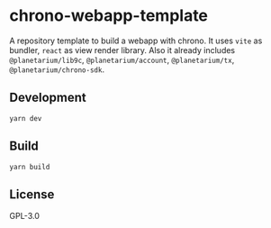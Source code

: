 # chrono-webapp-template

A repository template to build a webapp with chrono. It uses `vite` as bundler, `react` as view render library. Also it already includes `@planetarium/lib9c`, `@planetarium/account`, `@planetarium/tx`, `@planetarium/chrono-sdk`.

## Development

```
yarn dev
```

## Build

```
yarn build
```

## License

GPL-3.0
